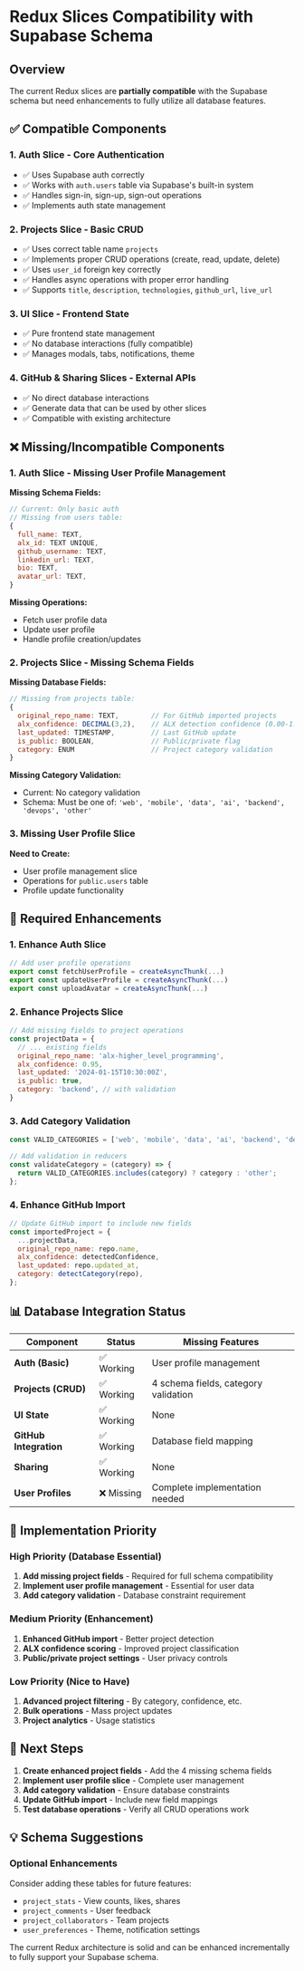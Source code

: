 # Redux Slices Compatibility with Supabase Schema

## Overview
The current Redux slices are **partially compatible** with the Supabase schema but need enhancements to fully utilize all database features.

## ✅ Compatible Components

### 1. **Auth Slice** - Core Authentication
- ✅ Uses Supabase auth correctly
- ✅ Works with `auth.users` table via Supabase's built-in system
- ✅ Handles sign-in, sign-up, sign-out operations
- ✅ Implements auth state management

### 2. **Projects Slice** - Basic CRUD
- ✅ Uses correct table name `projects`
- ✅ Implements proper CRUD operations (create, read, update, delete)
- ✅ Uses `user_id` foreign key correctly
- ✅ Handles async operations with proper error handling
- ✅ Supports `title`, `description`, `technologies`, `github_url`, `live_url`

### 3. **UI Slice** - Frontend State
- ✅ Pure frontend state management
- ✅ No database interactions (fully compatible)
- ✅ Manages modals, tabs, notifications, theme

### 4. **GitHub & Sharing Slices** - External APIs
- ✅ No direct database interactions
- ✅ Generate data that can be used by other slices
- ✅ Compatible with existing architecture

## ❌ Missing/Incompatible Components

### 1. **Auth Slice - Missing User Profile Management**

**Missing Schema Fields:**
```javascript
// Current: Only basic auth
// Missing from users table:
{
  full_name: TEXT,
  alx_id: TEXT UNIQUE,
  github_username: TEXT,
  linkedin_url: TEXT,
  bio: TEXT,
  avatar_url: TEXT,
}
```

**Missing Operations:**
- Fetch user profile data
- Update user profile
- Handle profile creation/updates

### 2. **Projects Slice - Missing Schema Fields**

**Missing Database Fields:**
```javascript
// Missing from projects table:
{
  original_repo_name: TEXT,        // For GitHub imported projects
  alx_confidence: DECIMAL(3,2),    // ALX detection confidence (0.00-1.00)
  last_updated: TIMESTAMP,         // Last GitHub update
  is_public: BOOLEAN,              // Public/private flag
  category: ENUM                   // Project category validation
}
```

**Missing Category Validation:**
- Current: No category validation
- Schema: Must be one of: `'web', 'mobile', 'data', 'ai', 'backend', 'devops', 'other'`

### 3. **Missing User Profile Slice**

**Need to Create:**
- User profile management slice
- Operations for `public.users` table
- Profile update functionality

## 🔧 Required Enhancements

### 1. **Enhance Auth Slice**
```javascript
// Add user profile operations
export const fetchUserProfile = createAsyncThunk(...)
export const updateUserProfile = createAsyncThunk(...)
export const uploadAvatar = createAsyncThunk(...)
```

### 2. **Enhance Projects Slice**
```javascript
// Add missing fields to project operations
const projectData = {
  // ... existing fields
  original_repo_name: 'alx-higher_level_programming',
  alx_confidence: 0.95,
  last_updated: '2024-01-15T10:30:00Z',
  is_public: true,
  category: 'backend', // with validation
}
```

### 3. **Add Category Validation**
```javascript
const VALID_CATEGORIES = ['web', 'mobile', 'data', 'ai', 'backend', 'devops', 'other'];

// Add validation in reducers
const validateCategory = (category) => {
  return VALID_CATEGORIES.includes(category) ? category : 'other';
};
```

### 4. **Enhance GitHub Import**
```javascript
// Update GitHub import to include new fields
const importedProject = {
  ...projectData,
  original_repo_name: repo.name,
  alx_confidence: detectedConfidence,
  last_updated: repo.updated_at,
  category: detectCategory(repo),
};
```

## 📊 Database Integration Status

| Component | Status | Missing Features |
|-----------|---------|------------------|
| **Auth (Basic)** | ✅ Working | User profile management |
| **Projects (CRUD)** | ✅ Working | 4 schema fields, category validation |
| **UI State** | ✅ Working | None |
| **GitHub Integration** | ✅ Working | Database field mapping |
| **Sharing** | ✅ Working | None |
| **User Profiles** | ❌ Missing | Complete implementation needed |

## 🚀 Implementation Priority

### High Priority (Database Essential)
1. **Add missing project fields** - Required for full schema compatibility
2. **Implement user profile management** - Essential for user data
3. **Add category validation** - Database constraint requirement

### Medium Priority (Enhancement)
1. **Enhanced GitHub import** - Better project detection
2. **ALX confidence scoring** - Improved project classification
3. **Public/private project settings** - User privacy controls

### Low Priority (Nice to Have)
1. **Advanced project filtering** - By category, confidence, etc.
2. **Bulk operations** - Mass project updates
3. **Project analytics** - Usage statistics

## 🎯 Next Steps

1. **Create enhanced project fields** - Add the 4 missing schema fields
2. **Implement user profile slice** - Complete user management
3. **Add category validation** - Ensure database constraints
4. **Update GitHub import** - Include new field mappings
5. **Test database operations** - Verify all CRUD operations work

## 💡 Schema Suggestions

### Optional Enhancements
Consider adding these tables for future features:
- `project_stats` - View counts, likes, shares
- `project_comments` - User feedback
- `project_collaborators` - Team projects
- `user_preferences` - Theme, notification settings

The current Redux architecture is solid and can be enhanced incrementally to fully support your Supabase schema.